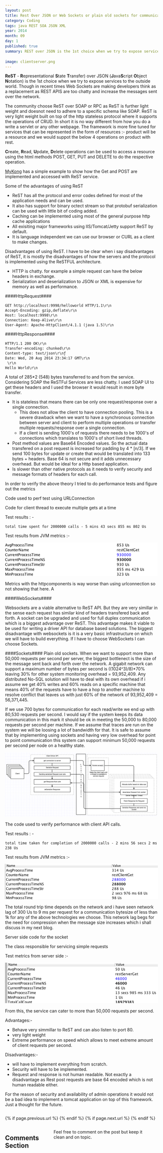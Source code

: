 ```yaml
---
layout: post
title: Rest Over JSON or Web Sockets or plain old sockets for communication
category: Coding
tags: java REST SOA JSON XML
year: 2014
month: 09
day: 1
published: true
summary: REST over JSON is the 1st choice when we try to expose services to the outside world. Though in recent times Web Sockets are raising up to the challenge to replace REST as rest APIS are too chatty to increase the messages sent over the network. 

image: clientserver.png
---
```


<b>ReST</b> - <b>R</b>epresentational <b>S</b>tate <b>T</b>ransfer) over JSON (<b>J</b>ava<b>S</b>cript <b>O</b>bject <b>N</b>otation) is the 1st choice when we try to expose services to the outside world. Though in recent times Web Sockets are making developers think as a replacement as REST APIS are too chatty and increase the messages sent over the network. 

The community choose ReST over SOAP or RPC as ReST is further light weight and doesnot need to adhere to a specific schema like SOAP. ReST is very light weight built on top of the http stateless protocol where it supports the operations of CRUD. In short it is no way different from how you do a write a servlet or any other webpage. The framework is more fine tuned for services that can be represented in the form of resources :- product will be a resource and we would suppot the below 4 operations on product with rest.
 
<b>C</b>reate, <b>R</b>ead, <b>U</b>pdate, <b>D</b>elete operations can be used to access a resource using the html methods POST, GET, PUT and DELETE to do the respective operation.

[MyKong](http://www.mkyong.com/webservices/jax-rs/restfull-java-client-with-java-net-url/ "Http Rest methods")  has a simple example to show how the Get and POST are implemented and accessed with ReST service. 

Some of the advantages of using ReST

* ReST has all the protocol and error codes defined for most of the application needs and can be used. 
* It also has support for binary octect stream so that protobuf serialization can be used with little bit of coding added. 
* Caching can be implemented using most of the general purpose http cache applications
* All exisiting major frameworks using IIS/Tomcat/Jetty support ReST by default.
* It is language independent we can use our browser or CURL as a client to make changes.

Disadvantages of using ReST. I have to be clear when i say disadvantages of ReST, it is mostly the disadvantages of how the servers and the protocol is implemented using the ReSTFUL architecture. 

* HTTP is chatty. for example a simple request can have the below headers in exchange.
* Serialization and deserialization to JSON or XML is expensive for memory as well as performance. 

####HttpRequest####
``` 
GET http://localhost:9998/helloworld HTTP/1.1\r\n
Accept-Encoding: gzip,deflate\r\n
Host: localhost:9998\r\n
Connection: Keep-Alive\r\n
User-Agent: Apache-HttpClient/4.1.1 (java 1.5)\r\n
```

####HttpResponse####
```
HTTP/1.1 200 OK\r\n
Transfer-encoding: chunked\r\n
Content-type: text/json\r\nƒ
Date: Wed, 20 Aug 2014 23:34:17 GMT\r\n
 \r\n
Hello World\r\n
```
A total of 285*2 (548) bytes transferred to and from the service. Considering SOAP the ReSTFul Services are less chatty. I used SOAP UI to get these headers and I used the browser it would result in more byte transfer.

* It is stateless that means there can be only one request/response over a single connection. 
	- This does not allow the client to have connection pooling. This is a severe drawback when we want to have a synchronous connection between server and client to perform multiple operations or transfer multiple requests/response over a single connection. 
	- If a client is sending 1000's of requests there needs to be 1000's of connections which translates to 1000's of short lived threads.
* Post method values are Base64 Encoded values. So the actual data transfered on a post request is increased for padding by  4 * [n/3]. If we send 100 bytes for update or create that would be translated into 133 bytes + headers. Base 64 is not secure and it adds unnecessary overhead. But would be ideal for a Http based application.
* Is slower than other native protocols as it needs to verify security and message formats of headers for each call.

In order to verify the above theory I tried to do performance tests and figure out the metrics

Code used to perf test using URLConnection

<script src="https://gist.github.com/vallur/1f062f73a3148565f6f9.js"></script>

Code for client thread to execute multiple gets at a time

<script src="https://gist.github.com/vallur/2a03147fd076ef0cbc94.js"></script>

Test results : -
```
total time spent for 2000000 calls - 5 mins 43 secs 855 ms 802 Us
```

Test results from JVM metrics :- 

![RestClient metrics](/img/posts/RestClient2.png)

Metrics with the httpcomponents is way worse than using urlconnection so not showing that here. A

####WebSockets####

Websockets are a viable alternative to ReST API. But they are very simillar in the sense each request has similar kind of headers transfered back and forth. A socket can be upgraded and used for full duplex communication which is a biggest advantage over ReST. This advantage makes it viable to be used for writing a driver API for database based solutions. The biggest disadvantage with websockets is it is a very basic infrastructure on which we will have to build everything. If I have to choose WebSockets I can choose Sockets.

####Sockets####
Plain old sockets. When we want to support more than 50,000 requests per second per server, the biggest bottlenect is the size of the message sent back and forth over the network. A gigabit network can support a maximum number of bytes per second is ((1024^3)/8)*70% leaving 30% for other system monitoring overhead = 93,952,409. Any distributed No-SQL solution will have to deal with its own overhead if i assume we get 40% writes and 60% reads on a specific machine that means 40% of the requests have to have a hop to another machine to resolve conflict that leaves us with just 60% of the network of 93,952,409 = 56,371,445.

If we use 700 bytes for communication for each read/write we end up with 80,530 requests per second. I would say if the system keeps its data communication in this mark it should be ok in meeting the 50,000 to 80,000 requests per second per machine. If we assume that traces are run on the system we will be loosing a lot of bandwidth for that. It is safe to assume that by implementing using sockets and having very low overhead for point to point communication this system can support minimum 50,000 requests per second per node on a healthy state.

![Client server architecture for banyan](/img/posts/clientserver.png)

The code used to verify performance with client API calls.

<script src="https://gist.github.com/vallur/da13b54d6bd9b73567a2.js"></script>

Test results : - 
```
total time taken for completion of 2000000 calls - 2 mins 56 secs 2 ms 238 Us
```

Test results from JVM metrics :-

![SocketClient metrics](/img/posts/socketmetrics.png)

The total round trip time depends on the network and i have seen network lag of 300 Us to 9 ms per request for a communication bytesize of less than 1k for any of the above technologies we choose. This network lag begs for the need for compression when the message size increases which i shall discuss in my next blog.

Server side code for the socket 

<script src="https://gist.github.com/vallur/fd298d23db3730036b8c.js"></script>

The class responsible for servicing simple requests 

<script src="https://gist.github.com/vallur/133259b47e46a7240085.js"></script>

Test metrics from server side :-

![SocketClient metrics](/img/posts/socketServer.png)

From this, the service can cater to more than 50,000 requests per second. 

Advantages:- 

* Behave very simmillar to ReST and can also listen to port 80.
* very light weight  
* Extreme performance on speed which allows to meet extreme amount of client requests per second.

Disadvantages:-

* will have to implement everything from scratch.
* Security will have to be implemented.
* Request and response is not human readable. Not exactly a disadvantage as Rest post requests are base 64 encoded which is not human readable either.

For the reason of security and availability of admin operations it would not be a bad idea to implement a tomcat application on top of this framework. Just a thought for the future.

<div class="row">	
	<div class="span9 column">
			<p class="pull-right">{% if page.previous.url %} <a href="{{page.previous.url}}" title="Previous Post: {{page.previous.title}}"><i class="icon-chevron-left"></i></a> 	{% endif %}   {% if page.next.url %} 	<a href="{{page.next.url}}" title="Next Post: {{page.next.title}}"><i class="icon-chevron-right"></i></a> 	{% endif %} </p>  
	</div>
</div>

<div class="row">	
    <div class="span9 columns">    
		<h2>Comments Section</h2>
	    <p>Feel free to comment on the post but keep it clean and on topic.</p>	
		<div id="fb-root"></div>
<script>(function(d, s, id) {
  var js, fjs = d.getElementsByTagName(s)[0];
  if (d.getElementById(id)) return;
  js = d.createElement(s); js.id = id;
  js.src = "//connect.facebook.net/en_US/sdk.js#xfbml=1&version=v2.0";
  fjs.parentNode.insertBefore(js, fjs);
}(document, 'script', 'facebook-jssdk'));</script>
<div class="fb-comments" data-href="http://vallur.github.io{{ page.url }}" data-numposts="5" data-width="700" data-colorscheme="light"></div>
</div>

<!-- Twitter -->
<script>!function(d,s,id){var js,fjs=d.getElementsByTagName(s)[0];if(!d.getElementById(id)){js=d.createElement(s);js.id=id;js.src="//platform.twitter.com/widgets.js";fjs.parentNode.insertBefore(js,fjs);}}(document,"script","twitter-wjs");</script>

<!-- Google + -->
<script type="text/javascript">
  (function() {
    var po = document.createElement('script'); po.type = 'text/javascript'; po.async = true;
    po.src = 'https://apis.google.com/js/plusone.js';
    var s = document.getElementsByTagName('script')[0]; s.parentNode.insertBefore(po, s);
  })();
</script>
